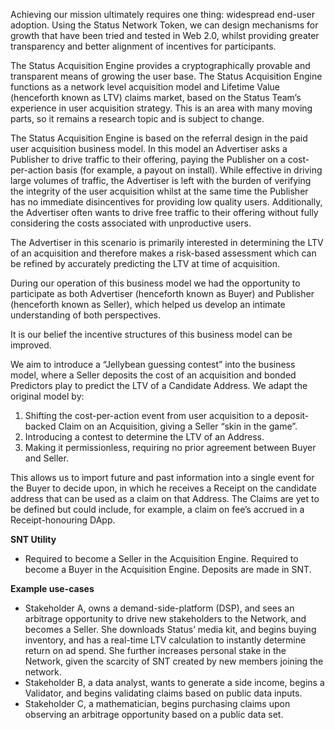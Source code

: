 Achieving our mission ultimately requires one thing: widespread end-user
adoption. Using the Status Network Token, we can design mechanisms for
growth that have been tried and tested in Web 2.0, whilst providing
greater transparency and better alignment of incentives for
participants.

The Status Acquisition Engine provides a cryptographically provable and
transparent means of growing the user base. The Status Acquisition
Engine functions as a network level acquisition model and Lifetime Value
(henceforth known as LTV) claims market, based on the Status Team’s
experience in user acquisition strategy. This is an area with many
moving parts, so it remains a research topic and is subject to change.

The Status Acquisition Engine is based on the referral design in the
paid user acquisition business model. In this model an Advertiser asks a
Publisher to drive traffic to their offering, paying the Publisher on a
cost-per-action basis (for example, a payout on install). While
effective in driving large volumes of traffic, the Advertiser is left
with the burden of verifying the integrity of the user acquisition
whilst at the same time the Publisher has no immediate disincentives for
providing low quality users. Additionally, the Advertiser often wants to
drive free traffic to their offering without fully considering the costs
associated with unproductive users.

The Advertiser in this scenario is primarily interested in determining
the LTV of an acquisition and therefore makes a risk-based assessment
which can be refined by accurately predicting the LTV at time of
acquisition.

During our operation of this business model we had the opportunity to
participate as both Advertiser (henceforth known as Buyer) and Publisher
(henceforth known as Seller), which helped us develop an intimate
understanding of both perspectives.

It is our belief the incentive structures of this business model can be
improved.

We aim to introduce a “Jellybean guessing contest” into the business
model, where a Seller deposits the cost of an acquisition and bonded
Predictors play to predict the LTV of a Candidate Address. We adapt the
original model by:

1.  Shifting the cost-per-action event from user acquisition to a
    deposit-backed Claim on an Acquisition, giving a Seller “skin in the
    game”.
2.  Introducing a contest to determine the LTV of an Address.
3.  Making it permissionless, requiring no prior agreement between Buyer
    and Seller.

This allows us to import future and past information into a single event
for the Buyer to decide upon, in which he receives a Receipt on the
candidate address that can be used as a claim on that Address. The
Claims are yet to be defined but could include, for example, a claim on
fee’s accrued in a Receipt-honouring DApp.

**SNT Utility**

  - Required to become a Seller in the Acquisition Engine. Required to
    become a Buyer in the Acquisition Engine. Deposits are made in SNT.

**Example use-cases**

  - Stakeholder A, owns a demand-side-platform (DSP), and sees an
    arbitrage opportunity to drive new stakeholders to the Network, and
    becomes a Seller. She downloads Status’ media kit, and begins buying
    inventory, and has a real-time LTV calculation to instantly
    determine return on ad spend. She further increases personal stake
    in the Network, given the scarcity of SNT created by new members
    joining the network.
  - Stakeholder B, a data analyst, wants to generate a side income,
    begins a Validator, and begins validating claims based on public
    data inputs.
  - Stakeholder C, a mathematician, begins purchasing claims upon
    observing an arbitrage opportunity based on a public data set.